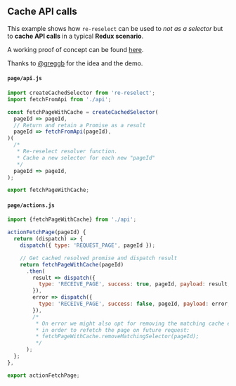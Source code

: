 ## Cache API calls

This example shows how `re-reselect` can be used to _not as a selector_ but to **cache API calls** in a typical **Redux scenario**.

A working proof of concept can be found [here](https://codesandbox.io/s/py8prlj7om).

Thanks to [@greggb](https://github.com/greggb) for the idea and the demo.

#### `page/api.js`

```js
import createCachedSelector from 're-reselect';
import fetchFromApi from './api';

const fetchPageWithCache = createCachedSelector(
  pageId => pageId,
  // Return and retain a Promise as a result
  pageId => fetchFromApi(pageId),
)(
  /*
   * Re-reselect resolver function.
   * Cache a new selector for each new "pageId"
   */
  pageId => pageId,
);

export fetchPageWithCache;
```

#### `page/actions.js`

```js
import {fetchPageWithCache} from './api';

actionFetchPage(pageId) {
  return (dispatch) => {
    dispatch({ type: 'REQUEST_PAGE', pageId });

    // Get cached resolved promise and dispatch result
    return fetchPageWithCache(pageId)
      .then(
        result => dispatch({
          type: 'RECEIVE_PAGE', success: true, pageId, payload: result,
        }),
        error => dispatch({
          type: 'RECEIVE_PAGE', success: false, pageId, payload: error,
        }),
        /*
         * On error we might also opt for removing the matching cache entry
         * in order to refetch the page on future request:
         * fetchPageWithCache.removeMatchingSelector(pageId);
         */
      );
  };
},

export actionFetchPage;
```

